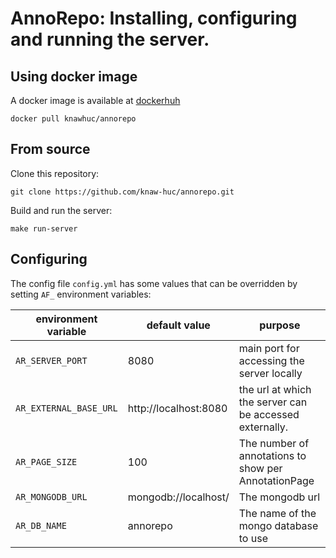 # AnnoRepo: Installing, configuring and running the server.

## Using docker image

A docker image is available at [dockerhuh](https://hub.docker.com/r/knawhuc/annorepo)

`docker pull knawhuc/annorepo`

## From source

Clone this repository:

`git clone https://github.com/knaw-huc/annorepo.git`

Build and run the server:

`make run-server`

## Configuring

The config file `config.yml` has some values that can be overridden by setting `AF_` environment variables:

| environment variable   | default value         | purpose                                                 |
|------------------------|-----------------------|---------------------------------------------------------|
| `AR_SERVER_PORT`       | 8080                  | main port for accessing the server locally              |
| `AR_EXTERNAL_BASE_URL` | http://localhost:8080 | the url at which the server can be accessed externally. |
| `AR_PAGE_SIZE`         | 100                   | The number of annotations to show per AnnotationPage    |
| `AR_MONGODB_URL`       | mongodb://localhost/  | The mongodb url                                         |
| `AR_DB_NAME`           | annorepo              | The name of the mongo database to use                   |


